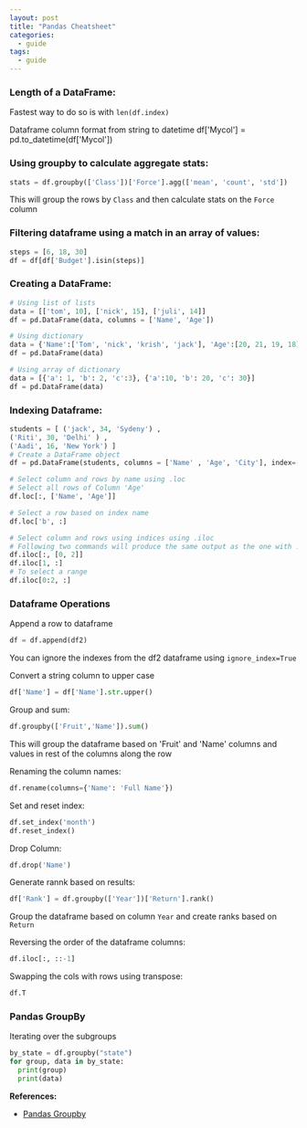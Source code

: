 ```yaml
---
layout: post
title: "Pandas Cheatsheet"
categories:
  - guide
tags:
  - guide
---
```


### Length of a DataFrame:
Fastest way to do so is with `len(df.index)`

Dataframe column format from string to datetime
df['Mycol'] =  pd.to_datetime(df['Mycol'])

### Using groupby to calculate aggregate stats:
```python
stats = df.groupby(['Class'])['Force'].agg(['mean', 'count', 'std'])
```
This will group the rows by `Class` and then calculate stats on the `Force` column

### Filtering dataframe using a match in an array of values:
```python
steps = [6, 18, 30]
df = df[df['Budget'].isin(steps)]
```

### Creating a DataFrame:
```python
# Using list of lists
data = [['tom', 10], ['nick', 15], ['juli', 14]]
df = pd.DataFrame(data, columns = ['Name', 'Age'])

# Using dictionary
data = {'Name':['Tom', 'nick', 'krish', 'jack'], 'Age':[20, 21, 19, 18]}
df = pd.DataFrame(data)

# Using array of dictionary
data = [{'a': 1, 'b': 2, 'c':3}, {'a':10, 'b': 20, 'c': 30}] 
df = pd.DataFrame(data)
```

### Indexing Dataframe:
```python
students = [ ('jack', 34, 'Sydeny') ,
('Riti', 30, 'Delhi' ) ,
('Aadi', 16, 'New York') ]
# Create a DataFrame object
df = pd.DataFrame(students, columns = ['Name' , 'Age', 'City'], index=['a', 'b', 'c'])

# Select column and rows by name using .loc
# Select all rows of Column 'Age'
df.loc[:, ['Name', 'Age']]

# Select a row based on index name
df.loc['b', :]

# Select column and rows using indices using .iloc
# Following two commands will produce the same output as the one with .loc
df.iloc[:, [0, 2]]
df.iloc[1, :]
# To select a range
df.iloc[0:2, :]
```

### Dataframe Operations
Append a row to dataframe
```python
df = df.append(df2)
```
You can ignore the indexes from the df2 dataframe using `ignore_index=True`

Convert a string column to upper case
```python
df['Name'] = df['Name'].str.upper()
```

Group and sum:
```python
df.groupby(['Fruit','Name']).sum()
```
This will group the dataframe based on 'Fruit' and 'Name' columns and values in rest of the columns along the row

Renaming the column names:
```python
df.rename(columns={'Name': 'Full Name'})
```

Set and reset index:
```python
df.set_index('month')
df.reset_index()
```

Drop Column:
```python
df.drop('Name')
```

Generate rannk based on results:
```python
df['Rank'] = df.groupby(['Year'])['Return'].rank()
```
Group the dataframe based on column `Year` and create ranks based on `Return`

Reversing the order of the dataframe columns:
```python
df.iloc[:, ::-1]
```

Swapping the cols with rows using transpose:
```python
df.T
```

### Pandas GroupBy
Iterating over the subgroups 
```python
by_state = df.groupby("state") 
for group, data in by_state:
  print(group)
  print(data)
```
**References:**
- [Pandas Groupby](https://realpython.com/pandas-groupby/)
